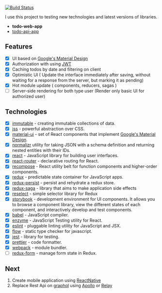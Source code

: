 [![Build Status](https://travis-ci.org/UchihaVeha/todo-web-app.svg?branch=master)](https://travis-ci.org/UchihaVeha/todo-web-app)

 I use this project to testing new technologies and latest versions of libraries.

+ **todo-web-app**
+ [todo-api-app](https://github.com/UchihaVeha/todo-api-app)

## Features

+ [x] UI based on [Google's Material Design](https://www.google.com/design/spec/material-design/introduction.html)
+ [x] Authorization with using [JWT](https://jwt.io/)
+ [x] Caching todos by date and filtering on client 
+ [x] Optimistic UI ( Update the interface immediately after saving, without waiting for a response from the server, but marking it as pending)
+ [x] Hot module update ( components, reducers, sagas )
+ [ ] Server-side rendering for both type user (Render only basic UI for authorized user)

## Technologies
+ [x] [immutable](https://facebook.github.io/immutable-js/) - creating immutable collections of data.
+ [x] [jss](https://github.com/cssinjs/jss) - powerful abstraction over CSS.
+ [x] [material-ui](http://www.material-ui.com) - set of React components that implement [Google's 
     Material Design](https://www.google.com/design/spec/material-design/introduction.html).
+ [x] [normalizr](https://github.com/paularmstrong/normalizr) utility for taking JSON with a schema definition and returning nested entities with their IDs.
+ [x] [react](https://reactjs.org/) - JavaScript library for building user interfaces.
+ [x] [react-router](https://reacttraining.com/react-router/) - declarative routing for React.
+ [x] [recompose](https://github.com/acdlite/recompose) - React utility belt for function components and higher-order components.
+ [x] [redux](http://redux.js.org/docs/introduction/) - predictable state container for JavaScript apps.
+ [x] [redux-persist](https://github.com/rt2zz/redux-persist) - persist and rehydrate a redux store.
+ [x] [redux-saga](https://github.com/redux-saga/redux-saga) - library that aims to make application side effects
+ [x] [reselect](https://github.com/reactjs/reselect) - simple selector library for Redux
+ [x] [storybook](https://storybook.js.org/) - development environment for UI components. It allows you to browse a component library, view the different states of each component, and interactively develop and test components.
+ [x] [babel](https://babeljs.io/) - JavaScript compiler.
+ [x] [enzyme](https://github.com/airbnb/enzyme) - JavaScript Testing utility for React. 
+ [x] [eslint](https://eslint.org/) - pluggable linting utility for JavaScript and JSX.
+ [x] [flow](https://flow.org/) - static type checker for javascript.
+ [x] [jest](https://facebook.github.io/jest/) - library for testing.
+ [x] [prettier](https://github.com/prettier/prettier) - code formatter.
+ [x] [webpack](https://webpack.github.io/) - module bundler.
+ [ ] [redux-form](https://redux-form.com) - manage form state in Redux.

## Next
 1. Create mobile application using [ReactNative](https://facebook.github.io/react-native/) 
 2. Replace Rest Api on [graphql](http://graphql.org/learn/) using [Apollo](https://dev-blog.apollodata.com/) or [Relay](https://facebook.github.io/relay/)
